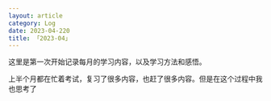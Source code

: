 ```yaml
---
layout: article
category: Log
date: 2023-04-220
title: 「2023-04」
---
```

<!-- excerpt-start -->
这里是第一次开始记录每月的学习内容，以及学习方法和感悟。

上半个月都在忙着考试，复习了很多内容，也赶了很多内容。但是在这个过程中我也思考了